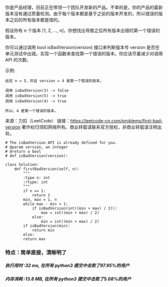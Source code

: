 你是产品经理，目前正在带领一个团队开发新的产品。不幸的是，你的产品的最新版本没有通过质量检测。由于每个版本都是基于之前的版本开发的，所以错误的版本之后的所有版本都是错的。

假设你有 n 个版本 [1, 2, ..., n]，你想找出导致之后所有版本出错的第一个错误的版本。

你可以通过调用 bool isBadVersion(version) 接口来判断版本号 version 是否在单元测试中出错。实现一个函数来查找第一个错误的版本。你应该尽量减少对调用 API 的次数。

示例:

    给定 n = 5，并且 version = 4 是第一个错误的版本。
    
    调用 isBadVersion(3) -> false
    调用 isBadVersion(5) -> true
    调用 isBadVersion(4) -> true
    
    所以，4 是第一个错误的版本。

来源：力扣（LeetCode）
链接：https://leetcode-cn.com/problems/first-bad-version
著作权归领扣网络所有。商业转载请联系官方授权，非商业转载请注明出处。

    # The isBadVersion API is already defined for you.
    # @param version, an integer
    # @return a bool
    # def isBadVersion(version):
    
    class Solution:
        def firstBadVersion(self, n):
            """
            :type n: int
            :rtype: int
            """
            if n == 1:
                return 1
            min, max = 1, n
            while max - min > 1:
                if isBadVersion(int((min + max) / 2)):
                    max = int((min + max) / 2)
                else:
                    min = int((min + max) / 2)
            if isBadVersion(min):
                return min
            else:
            return max

### 特点：简单直接，清晰明了

##### 执行用时 :32 ms, 在所有 python3 提交中击败了97.95%的用户
##### 内存消耗 :13.8 MB, 在所有 python3 提交中击败了5.08%的用户